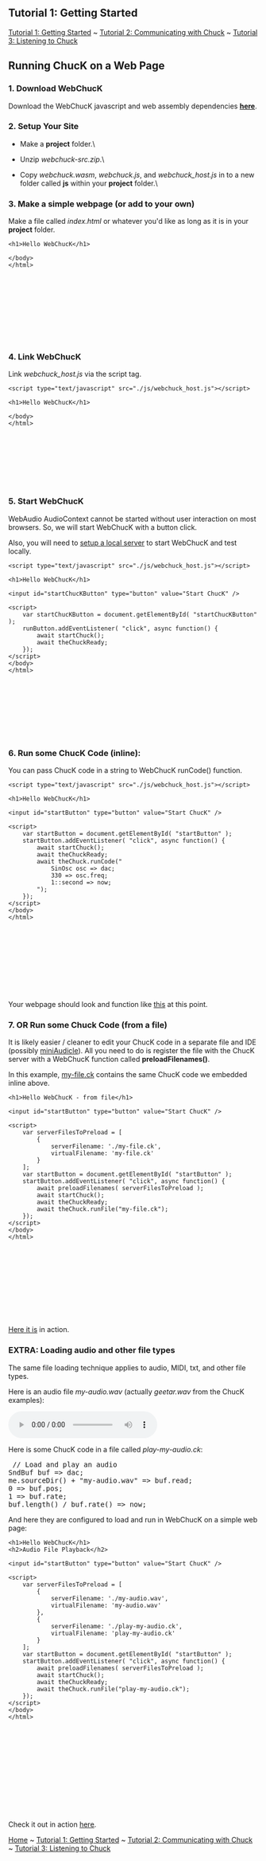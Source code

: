 <!-- 
	WebChucK Tutorials, by Mike Mulshine et al

	Praise be to Jack Atherton for making ChucK work on the web... As well as getting Ace to work as a miniAudicle like IDE. WOW.
	
	Praise be to Matt Wright for suggesting the use of pandoc = markdown to html converter, in which we can embed html/js as well.

	Praise of course to Ge Wang for writing ChucK. 

	<3 

	here we go...
-->

<!---
Include the ACE and ChucK stuff
-->
<head>
	<meta charset="utf-8">
  <meta http-equiv="Content-Type" content="text/html; charset=utf-8">
  <link rel="stylesheet" href="../css/editor.css">
</head>

<script type="text/javascript" src="../js/ace.js" charset="utf-8"></script>
<script type="text/javascript" src="../js/editor.js"></script>


## Tutorial 1: Getting Started

[Tutorial 1: Getting Started](../tutorial-01.html) ~  [Tutorial 2: Communicating with Chuck](../tutorial-02.html) ~ [Tutorial 3: Listening to Chuck](../tutorial-03.html)

## Running ChucK on a Web Page

### 1. Download WebChucK 

Download the WebChucK javascript and web assembly dependencies **[here](../webchuck-src.zip)**. 

### 2. Setup Your Site

* Make a **project** folder.\

* Unzip *webchuck-src.zip*.\

* Copy *webchuck.wasm*, *webchuck.js*, and *webchuck_host.js* in to a new folder called **js** within your **project** folder.\

### 3. Make a simple webpage (or add to your own)

Make a file called *index.html* or whatever you&#39;d like as long as it is in your **project** folder.

<div id="htmlEditor1" style="height:200px">
	<!DOCTYPE html>
	<html>
	<body>

	<h1>Hello WebChucK</h1>

	</body>
	</html>
</div>

### 4. Link WebChucK

Link *webchuck_host.js* via the script tag.

<div id="htmlEditor2" style="height:200px">
	<!DOCTYPE html>
	<html>
	<body>

	<script type="text/javascript" src="./js/webchuck_host.js"></script>

	<h1>Hello WebChucK</h1>

	</body>
	</html>
</div>

### 5. Start WebChucK

WebAudio AudioContext cannot be started without user interaction on most browsers. So, we will start WebChucK with a button click.

Also, you will need to [setup a local server](../help/local-server.html) to start WebChucK and test locally. 

<div id="htmlEditor3" style="height:350px">
	<!DOCTYPE html>
	<html>
	<body>

	<script type="text/javascript" src="./js/webchuck_host.js"></script>

	<h1>Hello WebChucK</h1>

	<input id="startChucKButton" type="button" value="Start ChucK" />

	<script>
	    var startChucKButton = document.getElementById( "startChucKButton" );
	    runButton.addEventListener( "click", async function() {
	    	await startChuck();
	        await theChuckReady;
	    });
	</script>
	</body>
	</html>
</div>

### 6. Run some ChucK Code (inline):

You can pass ChucK code in a string to WebChucK runCode() function.

<div id="htmlEditor4" style="height:425px">
	<!DOCTYPE html>
	<html>
	<body>

	<script type="text/javascript" src="./js/webchuck_host.js"></script>

	<h1>Hello WebChucK</h1>

	<input id="startButton" type="button" value="Start ChucK" />

	<script>
	    var startButton = document.getElementById( "startButton" );
	    startButton.addEventListener( "click", async function() {
	    	await startChuck();
	        await theChuckReady;
	        await theChuck.runCode("
	        	SinOsc osc => dac;
	        	330 => osc.freq;
	        	1::second => now;
	        ");
	    });
	</script>
	</body>
	</html>
</div>



Your webpage should look and function like [this](../examples/basic.html) at this point.

### 7. OR Run some Chuck Code (from a file) 

It is likely easier / cleaner to edit your ChucK code in a separate file and IDE (possibly [miniAudicle](https://chuck.stanford.edu/)). All you need to do is register the file with the ChucK server with a WebChucK function called **preloadFilenames()**.

In this example, [my-file.ck](../examples/my-file.ck) contains the same ChucK code we embedded inline above. 

<div id="htmlEditor5" style="height:450px">
	<!DOCTYPE html>
	<html>
	<body>
	<script type="text/javascript" src="./js/webchuck_host.js"></script>

	<h1>Hello WebChucK - from file</h1>

	<input id="startButton" type="button" value="Start ChucK" />

	<script>
	    var serverFilesToPreload = [
	        {
	            serverFilename: './my-file.ck',
	            virtualFilename: 'my-file.ck'
	        }
	    ];
	    var startButton = document.getElementById( "startButton" );
	    startButton.addEventListener( "click", async function() {
	        await preloadFilenames( serverFilesToPreload );
	        await startChuck();
	        await theChuckReady;
	        await theChuck.runFile("my-file.ck");
	    });
	</script>
	</body>
	</html>
</div>

[Here it is](../examples/basic-file.html) in action. 

### EXTRA: Loading audio and other file types

The same file loading technique applies to audio, MIDI, txt, and other file types.

Here is an audio file *my-audio.wav* (actually *geetar.wav* from the ChucK examples):

<audio controls>
  <source src="../examples/my-audio.wav" type="audio/wav">
</audio>

Here is some ChucK code in a file called *play-my-audio.ck*:

<pre><div id="chuckEditor1"> // Load and play an audio
SndBuf buf => dac;
me.sourceDir() + "my-audio.wav" => buf.read;
0 => buf.pos;
1 => buf.rate;
buf.length() / buf.rate() => now;
</div></pre>


And here they are configured to load and run in WebChucK on a simple web page:

<div id="htmlEditor6" style="height:550px">
	<!DOCTYPE html>
	<html>
	<body>
	<script type="text/javascript" src="./js/webchuck_host.js"></script>

	<h1>Hello WebChucK</h1>
	<h2>Audio File Playback</h2>

	<input id="startButton" type="button" value="Start ChucK" />

	<script>
	    var serverFilesToPreload = [
	        {
	            serverFilename: './my-audio.wav',
	            virtualFilename: 'my-audio.wav'
	        },
	        {
	            serverFilename: './play-my-audio.ck',
	            virtualFilename: 'play-my-audio.ck'
	        }
	    ];
	    var startButton = document.getElementById( "startButton" );
	    startButton.addEventListener( "click", async function() {
	        await preloadFilenames( serverFilesToPreload );
	        await startChuck();
	        await theChuckReady;
	        await theChuck.runFile("play-my-audio.ck");
	    });
	</script>
	</body>
	</html>
</div>

Check it out in action [here](../examples/basic-file-audio.html).

[Home](../index.html) ~ [Tutorial 1: Getting Started](../tutorial-01.html) ~  [Tutorial 2: Communicating with Chuck](../tutorial-02.html) ~ [Tutorial 3: Listening to Chuck](../tutorial-03.html)


<script>
    var htmlEditor1 = newHTMLEditor("htmlEditor1", true);
    var htmlEditor2 = newHTMLEditor("htmlEditor2", true);
    var htmlEditor3 = newHTMLEditor("htmlEditor3", true);
    var htmlEditor4 = newHTMLEditor("htmlEditor4", true);
    var htmlEditor5 = newHTMLEditor("htmlEditor5", true);
    var htmlEditor6 = newHTMLEditor("htmlEditor6", true);


    var chuckEditor1 = newChuckEditor("chuckEditor1", true);
</script>
